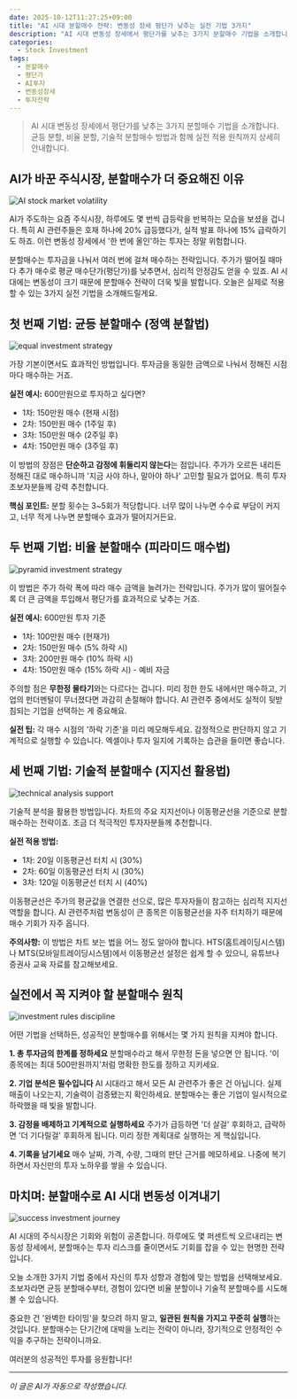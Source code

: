 ```yaml
---
date: 2025-10-12T11:27:25+09:00
title: "AI 시대 분할매수 전략: 변동성 장세 평단가 낮추는 실전 기법 3가지"
description: "AI 시대 변동성 장세에서 평단가를 낮추는 3가지 분할매수 기법을 소개합니다. 균등 분할, 비율 분할, 기술적 분할매수 방법과 함께 실전 적용 원칙까지 상세히 안내합니다."
categories:
  - Stock Investment
tags:
  - 분할매수
  - 평단가
  - AI투자
  - 변동성장세
  - 투자전략
---
```


> AI 시대 변동성 장세에서 평단가를 낮추는 3가지 분할매수 기법을 소개합니다. 균등 분할, 비율 분할, 기술적 분할매수 방법과 함께 실전 적용 원칙까지 상세히 안내합니다.



<!-- more -->

## AI가 바꾼 주식시장, 분할매수가 더 중요해진 이유

![AI stock market volatility](https://source.unsplash.com/800x600/?stock,market,volatility)

AI가 주도하는 요즘 주식시장, 하루에도 몇 번씩 급등락을 반복하는 모습을 보셨을 겁니다. 특히 AI 관련주들은 호재 하나에 20% 급등했다가, 실적 발표 하나에 15% 급락하기도 하죠. 이런 변동성 장세에서 '한 번에 올인'하는 투자는 정말 위험합니다.

분할매수는 투자금을 나눠서 여러 번에 걸쳐 매수하는 전략입니다. 주가가 떨어질 때마다 추가 매수로 평균 매수단가(평단가)를 낮추면서, 심리적 안정감도 얻을 수 있죠. AI 시대에는 변동성이 크기 때문에 분할매수 전략이 더욱 빛을 발합니다. 오늘은 실제로 적용할 수 있는 3가지 실전 기법을 소개해드릴게요.

## 첫 번째 기법: 균등 분할매수 (정액 분할법)

![equal investment strategy](https://source.unsplash.com/800x600/?calculator,investment,planning)

가장 기본이면서도 효과적인 방법입니다. 투자금을 동일한 금액으로 나눠서 정해진 시점마다 매수하는 거죠.

**실전 예시:** 600만원으로 투자하고 싶다면?
- 1차: 150만원 매수 (현재 시점)
- 2차: 150만원 매수 (1주일 후)
- 3차: 150만원 매수 (2주일 후)
- 4차: 150만원 매수 (3주일 후)

이 방법의 장점은 **단순하고 감정에 휘둘리지 않는다**는 점입니다. 주가가 오르든 내리든 정해진 대로 매수하니까 '지금 사야 하나, 말아야 하나' 고민할 필요가 없어요. 특히 투자 초보자분들께 강력 추천합니다.

**핵심 포인트:** 분할 횟수는 3~5회가 적당합니다. 너무 많이 나누면 수수료 부담이 커지고, 너무 적게 나누면 분할매수 효과가 떨어지거든요.

## 두 번째 기법: 비율 분할매수 (피라미드 매수법)

![pyramid investment strategy](https://source.unsplash.com/800x600/?pyramid,strategy,growth)

이 방법은 주가 하락 폭에 따라 매수 금액을 늘려가는 전략입니다. 주가가 많이 떨어질수록 더 큰 금액을 투입해서 평단가를 효과적으로 낮추는 거죠.

**실전 예시:** 600만원 투자 기준
- 1차: 100만원 매수 (현재가)
- 2차: 150만원 매수 (5% 하락 시)
- 3차: 200만원 매수 (10% 하락 시)
- 4차: 150만원 매수 (15% 하락 시) - 예비 자금

주의할 점은 **무한정 물타기**와는 다르다는 겁니다. 미리 정한 한도 내에서만 매수하고, 기업의 펀더멘털이 무너졌다면 과감히 손절해야 합니다. AI 관련주 중에서도 실적이 뒷받침되는 기업을 선택하는 게 중요해요.

**실전 팁:** 각 매수 시점의 '하락 기준'을 미리 메모해두세요. 감정적으로 판단하지 않고 기계적으로 실행할 수 있습니다. 엑셀이나 투자 일지에 기록하는 습관을 들이면 좋습니다.

## 세 번째 기법: 기술적 분할매수 (지지선 활용법)

![technical analysis support](https://source.unsplash.com/800x600/?chart,analysis,trading)

기술적 분석을 활용한 방법입니다. 차트의 주요 지지선이나 이동평균선을 기준으로 분할매수하는 전략이죠. 조금 더 적극적인 투자자분들께 추천합니다.

**실전 적용 방법:**
- 1차: 20일 이동평균선 터치 시 (30%)
- 2차: 60일 이동평균선 터치 시 (30%)
- 3차: 120일 이동평균선 터치 시 (40%)

이동평균선은 주가의 평균값을 연결한 선으로, 많은 투자자들이 참고하는 심리적 지지선 역할을 합니다. AI 관련주처럼 변동성이 큰 종목은 이동평균선을 자주 터치하기 때문에 매수 기회가 자주 옵니다.

**주의사항:** 이 방법은 차트 보는 법을 어느 정도 알아야 합니다. HTS(홈트레이딩시스템)나 MTS(모바일트레이딩시스템)에서 이동평균선 설정은 쉽게 할 수 있으니, 유튜브나 증권사 교육 자료를 참고해보세요.

## 실전에서 꼭 지켜야 할 분할매수 원칙

![investment rules discipline](https://source.unsplash.com/800x600/?rules,discipline,finance)

어떤 기법을 선택하든, 성공적인 분할매수를 위해서는 몇 가지 원칙을 지켜야 합니다.

**1. 총 투자금의 한계를 정하세요**
분할매수라고 해서 무한정 돈을 넣으면 안 됩니다. '이 종목에는 최대 500만원까지'처럼 명확한 한도를 정하고 지키세요.

**2. 기업 분석은 필수입니다**
AI 시대라고 해서 모든 AI 관련주가 좋은 건 아닙니다. 실제 매출이 나오는지, 기술력이 검증됐는지 확인하세요. 분할매수는 좋은 기업이 일시적으로 하락했을 때 빛을 발합니다.

**3. 감정을 배제하고 기계적으로 실행하세요**
주가가 급등하면 '더 살걸' 후회하고, 급락하면 '더 기다릴걸' 후회하게 됩니다. 미리 정한 계획대로 실행하는 게 핵심입니다.

**4. 기록을 남기세요**
매수 날짜, 가격, 수량, 그때의 판단 근거를 메모하세요. 나중에 복기하면서 자신만의 투자 노하우를 쌓을 수 있습니다.

## 마치며: 분할매수로 AI 시대 변동성 이겨내기

![success investment journey](https://source.unsplash.com/800x600/?success,journey,investment)

AI 시대의 주식시장은 기회와 위험이 공존합니다. 하루에도 몇 퍼센트씩 오르내리는 변동성 장세에서, 분할매수는 투자 리스크를 줄이면서도 기회를 잡을 수 있는 현명한 전략입니다.

오늘 소개한 3가지 기법 중에서 자신의 투자 성향과 경험에 맞는 방법을 선택해보세요. 초보자라면 균등 분할매수부터, 경험이 있다면 비율 분할이나 기술적 분할매수를 시도해볼 수 있습니다.

중요한 건 '완벽한 타이밍'을 찾으려 하지 말고, **일관된 원칙을 가지고 꾸준히 실행**하는 것입니다. 분할매수는 단기간에 대박을 노리는 전략이 아니라, 장기적으로 안정적인 수익을 추구하는 전략이니까요.

여러분의 성공적인 투자를 응원합니다!

---

*이 글은 AI가 자동으로 작성했습니다.*
